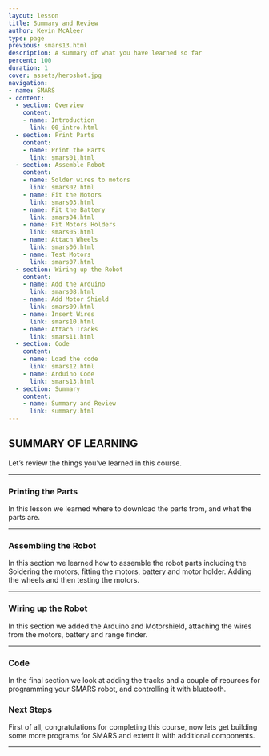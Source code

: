 ```yaml
---
layout: lesson
title: Summary and Review
author: Kevin McAleer
type: page
previous: smars13.html
description: A summary of what you have learned so far
percent: 100
duration: 1
cover: assets/heroshot.jpg
navigation:
- name: SMARS
- content:
  - section: Overview
    content:
    - name: Introduction
      link: 00_intro.html
  - section: Print Parts
    content:
    - name: Print the Parts
      link: smars01.html
  - section: Assemble Robot
    content:
    - name: Solder wires to motors
      link: smars02.html
    - name: Fit the Motors
      link: smars03.html
    - name: Fit the Battery
      link: smars04.html
    - name: Fit Motors Holders
      link: smars05.html
    - name: Attach Wheels
      link: smars06.html
    - name: Test Motors
      link: smars07.html
  - section: Wiring up the Robot
    content:
    - name: Add the Arduino
      link: smars08.html
    - name: Add Motor Shield
      link: smars09.html
    - name: Insert Wires
      link: smars10.html
    - name: Attach Tracks
      link: smars11.html
  - section: Code
    content:
    - name: Load the code
      link: smars12.html
    - name: Arduino Code
      link: smars13.html
  - section: Summary
    content:
    - name: Summary and Review
      link: summary.html
---
```



## SUMMARY OF LEARNING

Let’s review the things you’ve learned in this course.

---

### Printing the Parts

In this lesson we learned where to download the parts from, and what the parts are.

---

### Assembling the Robot

In this section we learned how to assemble the robot parts including the Soldering the motors, fitting the motors, battery and motor holder. Adding the wheels and then testing the motors.

---

### Wiring up the Robot

In this section we added the Arduino and Motorshield, attaching the wires from the motors, battery and range finder.

---

### Code

In the final section we look at adding the tracks and a couple of reources for programming your SMARS robot, and controlling it with bluetooth.

### Next Steps

First of all, congratulations for completing this course, now lets get building some more programs for SMARS and extent it with additional components.

---
